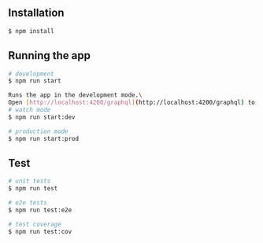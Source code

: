 

## Installation

```bash
$ npm install
```

## Running the app

```bash
# development
$ npm run start

Runs the app in the development mode.\
Open [http://localhost:4200/graphql](http://localhost:4200/graphql) to view it in the browser.
# watch mode
$ npm run start:dev

# production mode
$ npm run start:prod
```

## Test

```bash
# unit tests
$ npm run test

# e2e tests
$ npm run test:e2e

# test coverage
$ npm run test:cov
```

